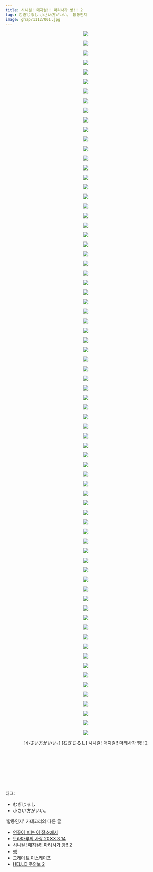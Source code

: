 ```yaml
---
title: 시니컬! 매지컬!! 마리사가 빵!! 2
tags: むぎじるし 小さい方がいい。 합동인지
image: ghap/1112/001.jpg
---
```

<div class="article">
<p style="text-align: center; clear: none; float: none;"><img src="{{ site.nasurl }}/ghap/1112/001.jpg"/></p>
<p style="text-align: center; clear: none; float: none;"><img src="{{ site.nasurl }}/ghap/1112/002.jpg"/></p>
<p style="text-align: center; clear: none; float: none;"><img src="{{ site.nasurl }}/ghap/1112/003.jpg"/></p>
<p style="text-align: center; clear: none; float: none;"><img src="{{ site.nasurl }}/ghap/1112/004.jpg"/></p>
<p style="text-align: center; clear: none; float: none;"><img src="{{ site.nasurl }}/ghap/1112/005.jpg"/></p>
<p style="text-align: center; clear: none; float: none;"><img src="{{ site.nasurl }}/ghap/1112/006.jpg"/></p>
<p style="text-align: center; clear: none; float: none;"><img src="{{ site.nasurl }}/ghap/1112/007.jpg"/></p>
<p style="text-align: center; clear: none; float: none;"><img src="{{ site.nasurl }}/ghap/1112/008.jpg"/></p>
<p style="text-align: center; clear: none; float: none;"><img src="{{ site.nasurl }}/ghap/1112/009.jpg"/></p>
<p style="text-align: center; clear: none; float: none;"><img src="{{ site.nasurl }}/ghap/1112/010.jpg"/></p>
<p style="text-align: center; clear: none; float: none;"><img src="{{ site.nasurl }}/ghap/1112/011.jpg"/></p>
<p style="text-align: center; clear: none; float: none;"><img src="{{ site.nasurl }}/ghap/1112/012.jpg"/></p>
<p style="text-align: center; clear: none; float: none;"><img src="{{ site.nasurl }}/ghap/1112/013.jpg"/></p>
<p style="text-align: center; clear: none; float: none;"><img src="{{ site.nasurl }}/ghap/1112/014.jpg"/></p>
<p style="text-align: center; clear: none; float: none;"><img src="{{ site.nasurl }}/ghap/1112/015.jpg"/></p>
<p style="text-align: center; clear: none; float: none;"><img src="{{ site.nasurl }}/ghap/1112/016.jpg"/></p>
<p style="text-align: center; clear: none; float: none;"><img src="{{ site.nasurl }}/ghap/1112/017.jpg"/></p>
<p style="text-align: center; clear: none; float: none;"><img src="{{ site.nasurl }}/ghap/1112/018.jpg"/></p>
<p style="text-align: center; clear: none; float: none;"><img src="{{ site.nasurl }}/ghap/1112/019.jpg"/></p>
<p style="text-align: center; clear: none; float: none;"><img src="{{ site.nasurl }}/ghap/1112/020.jpg"/></p>
<p style="text-align: center; clear: none; float: none;"><img src="{{ site.nasurl }}/ghap/1112/021.jpg"/></p>
<p style="text-align: center; clear: none; float: none;"><img src="{{ site.nasurl }}/ghap/1112/022.jpg"/></p>
<p style="text-align: center; clear: none; float: none;"><img src="{{ site.nasurl }}/ghap/1112/023.jpg"/></p>
<p style="text-align: center; clear: none; float: none;"><img src="{{ site.nasurl }}/ghap/1112/024.jpg"/></p>
<p style="text-align: center; clear: none; float: none;"><img src="{{ site.nasurl }}/ghap/1112/025.jpg"/></p>
<p style="text-align: center; clear: none; float: none;"><img src="{{ site.nasurl }}/ghap/1112/026.jpg"/></p>
<p style="text-align: center; clear: none; float: none;"><img src="{{ site.nasurl }}/ghap/1112/027.jpg"/></p>
<p style="text-align: center; clear: none; float: none;"><img src="{{ site.nasurl }}/ghap/1112/028.jpg"/></p>
<p style="text-align: center; clear: none; float: none;"><img src="{{ site.nasurl }}/ghap/1112/029.jpg"/></p>
<p style="text-align: center; clear: none; float: none;"><img src="{{ site.nasurl }}/ghap/1112/030.jpg"/></p>
<p style="text-align: center; clear: none; float: none;"><img src="{{ site.nasurl }}/ghap/1112/031.jpg"/></p>
<p style="text-align: center; clear: none; float: none;"><img src="{{ site.nasurl }}/ghap/1112/032.jpg"/></p>
<p style="text-align: center; clear: none; float: none;"><img src="{{ site.nasurl }}/ghap/1112/033.jpg"/></p>
<p style="text-align: center; clear: none; float: none;"><img src="{{ site.nasurl }}/ghap/1112/034.jpg"/></p>
<p style="text-align: center; clear: none; float: none;"><img src="{{ site.nasurl }}/ghap/1112/035.jpg"/></p>
<p style="text-align: center; clear: none; float: none;"><img src="{{ site.nasurl }}/ghap/1112/036.jpg"/></p>
<p style="text-align: center; clear: none; float: none;"><img src="{{ site.nasurl }}/ghap/1112/037.jpg"/></p>
<p style="text-align: center; clear: none; float: none;"><img src="{{ site.nasurl }}/ghap/1112/038.jpg"/></p>
<p style="text-align: center; clear: none; float: none;"><img src="{{ site.nasurl }}/ghap/1112/039.jpg"/></p>
<p style="text-align: center; clear: none; float: none;"><img src="{{ site.nasurl }}/ghap/1112/040.jpg"/></p>
<p style="text-align: center; clear: none; float: none;"><img src="{{ site.nasurl }}/ghap/1112/041.jpg"/></p>
<p style="text-align: center; clear: none; float: none;"><img src="{{ site.nasurl }}/ghap/1112/042.jpg"/></p>
<p style="text-align: center; clear: none; float: none;"><img src="{{ site.nasurl }}/ghap/1112/043.jpg"/></p>
<p style="text-align: center; clear: none; float: none;"><img src="{{ site.nasurl }}/ghap/1112/044.jpg"/></p>
<p style="text-align: center; clear: none; float: none;"><img src="{{ site.nasurl }}/ghap/1112/045.jpg"/></p>
<p style="text-align: center; clear: none; float: none;"><img src="{{ site.nasurl }}/ghap/1112/046.jpg"/></p>
<p style="text-align: center; clear: none; float: none;"><img src="{{ site.nasurl }}/ghap/1112/047.jpg"/></p>
<p style="text-align: center; clear: none; float: none;"><img src="{{ site.nasurl }}/ghap/1112/048.jpg"/></p>
<p style="text-align: center; clear: none; float: none;"><img src="{{ site.nasurl }}/ghap/1112/049.jpg"/></p>
<p style="text-align: center; clear: none; float: none;"><img src="{{ site.nasurl }}/ghap/1112/050.jpg"/></p>
<p style="text-align: center; clear: none; float: none;"><img src="{{ site.nasurl }}/ghap/1112/051.jpg"/></p>
<p style="text-align: center; clear: none; float: none;"><img src="{{ site.nasurl }}/ghap/1112/052.jpg"/></p>
<p style="text-align: center; clear: none; float: none;"><img src="{{ site.nasurl }}/ghap/1112/053.jpg"/></p>
<p style="text-align: center; clear: none; float: none;"><img src="{{ site.nasurl }}/ghap/1112/054.jpg"/></p>
<p style="text-align: center; clear: none; float: none;"><img src="{{ site.nasurl }}/ghap/1112/055.jpg"/></p>
<p style="text-align: center; clear: none; float: none;"><img src="{{ site.nasurl }}/ghap/1112/056.jpg"/></p>
<p style="text-align: center; clear: none; float: none;"><img src="{{ site.nasurl }}/ghap/1112/057.jpg"/></p>
<p style="text-align: center; clear: none; float: none;"><img src="{{ site.nasurl }}/ghap/1112/058.jpg"/></p>
<p style="text-align: center; clear: none; float: none;"><img src="{{ site.nasurl }}/ghap/1112/059.jpg"/></p>
<p style="text-align: center; clear: none; float: none;"><img src="{{ site.nasurl }}/ghap/1112/060.jpg"/></p>
<p style="text-align: center; clear: none; float: none;"><img src="{{ site.nasurl }}/ghap/1112/061.jpg"/></p>
<p style="text-align: center; clear: none; float: none;"><img src="{{ site.nasurl }}/ghap/1112/062.jpg"/></p>
<p style="text-align: center; clear: none; float: none;"><img src="{{ site.nasurl }}/ghap/1112/063.jpg"/></p>
<p style="text-align: center; clear: none; float: none;"><img src="{{ site.nasurl }}/ghap/1112/064.jpg"/></p>
<p style="text-align: center; clear: none; float: none;"><img src="{{ site.nasurl }}/ghap/1112/065.jpg"/></p>
<p style="text-align: center; clear: none; float: none;"><img src="{{ site.nasurl }}/ghap/1112/066.jpg"/></p>
<p style="text-align: center; clear: none; float: none;"><img src="{{ site.nasurl }}/ghap/1112/067.jpg"/></p>
<p style="text-align: center; clear: none; float: none;"><img src="{{ site.nasurl }}/ghap/1112/068.jpg"/></p>
<p style="text-align: center; clear: none; float: none;"><img src="{{ site.nasurl }}/ghap/1112/069.jpg"/></p>
<p style="text-align: center; clear: none; float: none;"><img src="{{ site.nasurl }}/ghap/1112/070.jpg"/></p>
<p style="text-align: center; clear: none; float: none;"><img src="{{ site.nasurl }}/ghap/1112/071.jpg"/></p>
<p style="text-align: center; clear: none; float: none;"><img src="{{ site.nasurl }}/ghap/1112/072.jpg"/></p>
<p style="text-align: center; clear: none; float: none;"><img src="{{ site.nasurl }}/ghap/1112/073.jpg"/></p>
<p style="text-align: center; clear: none; float: none;"><img src="{{ site.nasurl }}/ghap/1112/074.jpg"/></p>
<p style="text-align: center; clear: none; float: none;">[小さい方がいい。] [むぎじるし] 시니컬! 매지컬!! 마리사가 빵!! 2</p>
<p style="text-align: center; clear: none; float: none;"><br/></p>
<p style="text-align: center; clear: none; float: none;"><br/></p>
<p style="text-align: center; clear: none; float: none;"><br/></p>
<p><br/></p>
</div><div class="tagTrail">
<p>태그: </p>
<ul>
<li>むぎじるし</li>
<li>小さい方がいい。</li>
</ul>
</div><div class="another">
<p>'합동인지' 카테고리의 다른 글</p>
<ul>
<li><a href="/2016-07-31-ghap_1274">연꽃이 피는 이 장소에서</a></li>
<li><a href="/2016-07-31-ghap_1254">토라마루의 사랑 20XX 3 14</a></li>
<li><a href="/2016-07-26-ghap_1112">시니컬! 매지컬!! 마리사가 빵!! 2</a></li>
<li><a href="/2016-07-24-ghap_1053">핵</a></li>
<li><a href="/2016-07-23-ghap_1036">그레이트 이스케이프</a></li>
<li><a href="/2016-07-21-ghap_996">HELLO 주의보 2</a></li>
</ul>
</div><div class="cb_module cb_fluid">
<div class="cb_wrt cb_profile">
</div><!-- commentList close -->
</div>